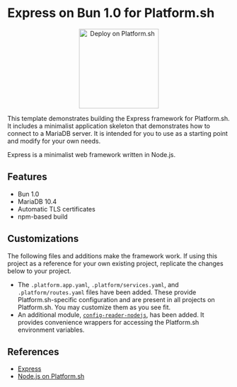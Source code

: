 # Express on Bun 1.0 for Platform.sh

<p align="center">
<a href="https://console.platform.sh/projects/create-project?template=https://gist.githubusercontent.com/OriPekelman/1b19f464756919e0b26937092fb1eda1/raw/587427b37e040ac716290b56130db2ec4718f5aa/template.yaml&utm_content=express&utm_source=github&utm_medium=button&utm_campaign=deploy_on_platform">
    <img src="https://platform.sh/images/deploy/lg-blue.svg" alt="Deploy on Platform.sh" width="180px" />
</a>
</p>

This template demonstrates building the Express framework for Platform.sh.  It includes a minimalist application skeleton that demonstrates how to connect to a MariaDB server.  It is intended for you to use as a starting point and modify for your own needs.

Express is a minimalist web framework written in Node.js.

## Features

* Bun 1.0
* MariaDB 10.4
* Automatic TLS certificates
* npm-based build

## Customizations

The following files and additions make the framework work.  If using this project as a reference for your own existing project, replicate the changes below to your project.

* The `.platform.app.yaml`, `.platform/services.yaml`, and `.platform/routes.yaml` files have been added.  These provide Platform.sh-specific configuration and are present in all projects on Platform.sh.  You may customize them as you see fit.
* An additional module, [`config-reader-nodejs`](https://github.com/platformsh/config-reader-nodejs), has been added.  It provides convenience wrappers for accessing the Platform.sh environment variables.

## References

* [Express](https://expressjs.com/)
* [Node.js on Platform.sh](https://docs.platform.sh/languages/nodejs.html)
